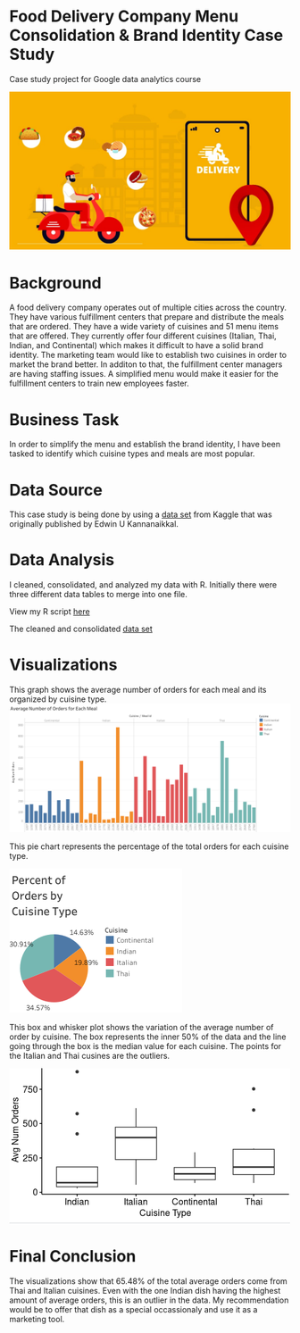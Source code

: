 # Food Delivery Company Menu Consolidation & Brand Identity Case Study
Case study project for Google data analytics course

![image](https://github.com/aziasmith/FoodCompanyCaseStudy/blob/main/online-food-delivery-industry-min.jpg)

# Background
A food delivery company operates out of multiple cities across the country. They have various fulfillment centers that prepare and distribute the meals that are ordered. They have a wide variety of cuisines and 51 menu items that are offered. They currently offer four different cuisines (Italian, Thai, Indian, and Continental) which makes it difficult to have a solid brand identity. The marketing team would like to establish two cuisines in order to market the brand better. In additon to that, the fulfillment center managers are having staffing issues. A simplified menu would make it easier for the fulfillment centers to train new employees faster. 

# Business Task
In order to simplify the menu and establish the brand identity, I have been tasked to identify which cuisine types and meals are most popular. 

# Data Source
This case study is being done by using a [data set](https://www.kaggle.com/datasets/kannanaikkal/food-demand-forecasting) from Kaggle that was originally published by Edwin U Kannanaikkal. 

# Data Analysis 
I cleaned, consolidated, and analyzed my data with R. Initially there were three different data tables to merge into one file. 

View my R script [here](https://github.com/aziasmith/FoodCompanyCaseStudy/blob/main/Food%20Delivery%20Company%20Menu%20Consolidation%20Case%20Study%20Script.pdf)

The cleaned and consolidated [data set](https://github.com/aziasmith/FoodCompanyCaseStudy/blob/main/complete_meal_info.csv)

# Visualizations
This graph shows the average number of orders for each meal and its organized by cuisine type. 
![image](https://github.com/aziasmith/FoodCompanyCaseStudy/blob/main/Meal%20Orders%20Organized%20by%20Cuisine%20Type%20Bar%20Chart.png)

This pie chart represents the percentage of the total orders for each cuisine type. 
   
![image](https://github.com/aziasmith/FoodCompanyCaseStudy/blob/main/Percent%20of%20Total%20Orders%20by%20Cuisine%20Pie%20Chart.png)

This box and whisker plot shows the variation of the average number of order by cuisine. The box represents the inner 50% of the data and the line going through the box is the median value for each cuisine. The points for the Italian and Thai cusines are the outliers. 

![image](https://github.com/aziasmith/FoodCompanyCaseStudy/blob/main/Box%20and%20Whisker%20Plot.png)

# Final Conclusion
The visualizations show that 65.48% of the total average orders come from Thai and Italian cuisines. Even with the one Indian dish having the highest amount of average orders, this is an outlier in the data. My recommendation would be to offer that dish as a special occassionaly and use it as a marketing tool. 
